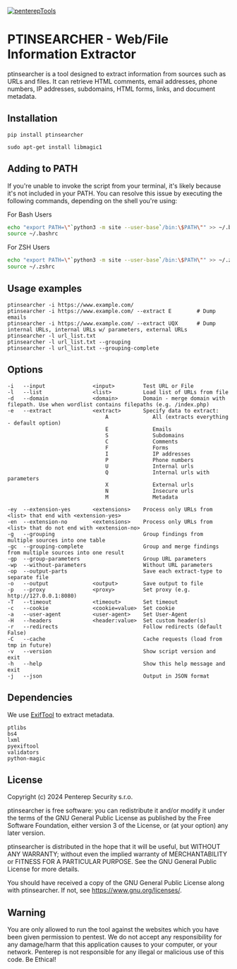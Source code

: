 [![penterepTools](https://www.penterep.com/external/penterepToolsLogo.png)](https://www.penterep.com/)


# PTINSEARCHER - Web/File Information Extractor
 ptinsearcher is a tool designed to extract information from sources such as URLs and files. It can retrieve HTML comments, email addresses, phone numbers, IP addresses, subdomains, HTML forms, links, and document metadata.

## Installation
```
pip install ptinsearcher
```

```
sudo apt-get install libmagic1
```

## Adding to PATH
If you're unable to invoke the script from your terminal, it's likely because it's not included in your PATH. You can resolve this issue by executing the following commands, depending on the shell you're using:

For Bash Users
```bash
echo "export PATH=\"`python3 -m site --user-base`/bin:\$PATH\"" >> ~/.bashrc
source ~/.bashrc
```

For ZSH Users
```bash
echo "export PATH=\"`python3 -m site --user-base`/bin:\$PATH\"" >> ~/.zshrc
source ~/.zshrc
```

## Usage examples

```
ptinsearcher -i https://www.example.com/
ptinsearcher -i https://www.example.com/ --extract E        # Dump emails
ptinsearcher -i https://www.example.com/ --extract UQX      # Dump internal URLs, internal URLs w/ parameters, external URLs
ptinsearcher -l url_list.txt
ptinsearcher -l url_list.txt --grouping
ptinsearcher -l url_list.txt --grouping-complete
```

## Options
```
-i   --input               <input>         Test URL or File
-l   --list                <list>          Load list of URLs from file
-d   --domain              <domain>        Domain - merge domain with filepath. Use when wordlist contains filepaths (e.g. /index.php)
-e   --extract             <extract>       Specify data to extract:
                               A              All (extracts everything - default option)
                               E              Emails
                               S              Subdomains
                               C              Comments
                               F              Forms
                               I              IP addresses
                               P              Phone numbers
                               U              Internal urls
                               Q              Internal urls with parameters
                               X              External urls
                               N              Insecure urls
                               M              Metadata

-ey  --extension-yes       <extensions>    Process only URLs from <list> that end with <extension-yes>
-en  --extension-no        <extensions>    Process only URLs from <list> that do not end with <extension-no>
-g   --grouping                            Group findings from multiple sources into one table
-gc  --grouping-complete                   Group and merge findings from multiple sources into one result
-gp  --group-parameters                    Group URL parameters
-wp  --without-parameters                  Without URL parameters
-op  --output-parts                        Save each extract-type to separate file
-o   --output              <output>        Save output to file
-p   --proxy               <proxy>         Set proxy (e.g. http://127.0.0.1:8080)
-T   --timeout             <timeout>       Set timeout
-c   --cookie              <cookie=value>  Set cookie
-a   --user-agent          <user-agent>    Set User-Agent
-H   --headers             <header:value>  Set custom header(s)
-r   --redirects                           Follow redirects (default False)
-C   --cache                               Cache requests (load from tmp in future)
-v   --version                             Show script version and exit
-h   --help                                Show this help message and exit
-j   --json                                Output in JSON format
```

## Dependencies
We use [ExifTool](https://exiftool.org/) to extract metadata.
```
ptlibs
bs4
lxml
pyexiftool
validators
python-magic
```

## License

Copyright (c) 2024 Penterep Security s.r.o.

ptinsearcher is free software: you can redistribute it and/or modify
it under the terms of the GNU General Public License as published by
the Free Software Foundation, either version 3 of the License, or
(at your option) any later version.

ptinsearcher is distributed in the hope that it will be useful,
but WITHOUT ANY WARRANTY; without even the implied warranty of
MERCHANTABILITY or FITNESS FOR A PARTICULAR PURPOSE.  See the
GNU General Public License for more details.

You should have received a copy of the GNU General Public License
along with ptinsearcher.  If not, see <https://www.gnu.org/licenses/>.

## Warning

You are only allowed to run the tool against the websites which
you have been given permission to pentest. We do not accept any
responsibility for any damage/harm that this application causes to your
computer, or your network. Penterep is not responsible for any illegal
or malicious use of this code. Be Ethical!
